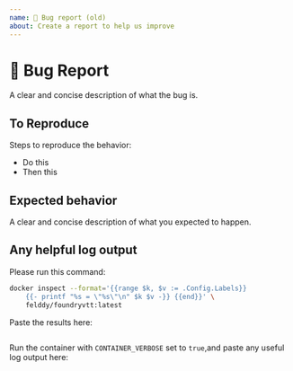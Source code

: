 ```yaml
---
name: 🐛 Bug report (old)
about: Create a report to help us improve
---
```


# 🐛 Bug Report #

A clear and concise description of what the bug is.

## To Reproduce ##

Steps to reproduce the behavior:

- Do this
- Then this

## Expected behavior ##

A clear and concise description of what you expected to happen.

## Any helpful log output ##

Please run this command:

```bash
docker inspect --format='{{range $k, $v := .Config.Labels}}
    {{- printf "%s = \"%s\"\n" $k $v -}} {{end}}' \
    felddy/foundryvtt:latest
```

Paste the results here:

```console

```

Run the container with `CONTAINER_VERBOSE` set to `true`,and paste any useful
log output here:

```console

```
